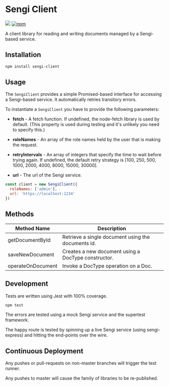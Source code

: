 # Sengi Client

![](https://github.com/karlhulme/sengi/workflows/CD/badge.svg)
[![npm](https://img.shields.io/npm/v/sengi-client.svg)](https://www.npmjs.com/package/sengi-client)

A client library for reading and writing documents managed by a Sengi-based service.

## Installation

```bash
npm install sengi-client
```

## Usage

The `SengiClient` provides a simple Promised-based interface for accessing a Sengi-based service.  It automatically retries transitory errors.

To instantiate a `SengiClient` you have to provide the following parameters:

* **fetch** - A fetch function.  If undefined, the node-fetch library is used by default.  (This property is used during testing and it's unlikely you need to specify this.)

* **roleNames** - An array of the role names held by the user that is making the request.

* **retryIntervals** - An array of integers that specify the time to wait before trying again.  If undefined, the default retry strategy is [100, 250, 500, 1000, 2000, 4000, 8000, 15000, 30000].

* **url** - The url of the Sengi service.

```javascript
const client = new SengiClient({
  roleNames: ['admin'],
  url: 'https://localhost:1234'
})
```

## Methods

Method Name | Description
---|---
getDocumentById | Retrieve a single document using the documents id.
saveNewDocument | Creates a new document using a DocType constructor.
operateOnDocument | Invoke a DocType operation on a Doc.

## Development

Tests are written using Jest with 100% coverage.

```bash
npm test
```

The errors are tested using a mock Sengi service and the supertest framework.

The happy route is tested by spinning up a live Sengi service (using sengi-express) and hitting the end-points over the wire.

## Continuous Deployment

Any pushes or pull-requests on non-master branches will trigger the test runner.

Any pushes to master will cause the family of libraries to be re-published.
